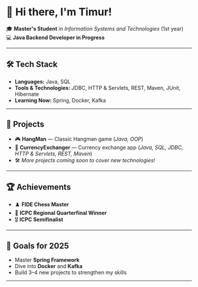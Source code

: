 # 👋 Hi there, I'm Timur!

🎓 **Master's Student** in *Information Systems and Technologies* (1st year)  
💻 **Java Backend Developer in Progress**  

---

## 🛠️ Tech Stack
- **Languages:** Java, SQL  
- **Tools & Technologies:** JDBC, HTTP & Servlets, REST, Maven, JUnit, Hibernate
- **Learning Now:** Spring, Docker, Kafka  

---

## 🚀 Projects
- 🎮 **HangMan** — Classic Hangman game (*Java, OOP*)  
- 💱 **CurrencyExchanger** — Currency exchange app (*Java, SQL, JDBC, HTTP & Servlets, REST, Maven*)  
- 🛠️ *More projects coming soon to cover new technologies!*  

---

## 🏆 Achievements
- ♟️ **FIDE Chess Master**  
- 🥇 **ICPC Regional Quarterfinal Winner**  
- 🎖️ **ICPC Semifinalist**  

---

## 🎯 Goals for 2025
- Master **Spring Framework**  
- Dive into **Docker** and **Kafka**  
- Build 3–4 new projects to strengthen my skills  

---



